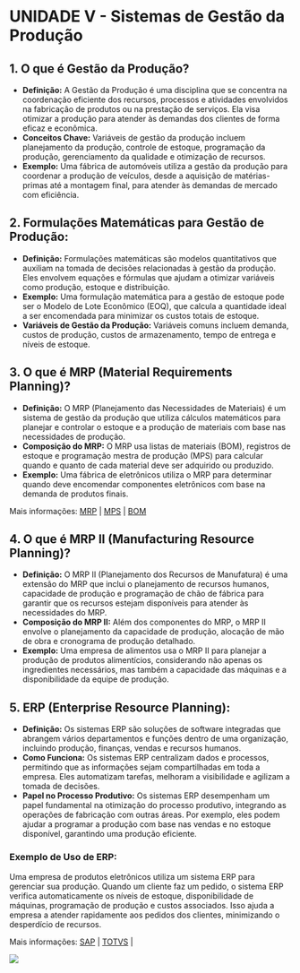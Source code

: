 # UNIDADE V - Sistemas de Gestão da Produção

## 1. O que é Gestão da Produção?
   - **Definição:** A Gestão da Produção é uma disciplina que se concentra na coordenação eficiente dos recursos, processos e atividades envolvidos na fabricação de produtos ou na prestação de serviços. Ela visa otimizar a produção para atender às demandas dos clientes de forma eficaz e econômica.
   - **Conceitos Chave:** Variáveis de gestão da produção incluem planejamento da produção, controle de estoque, programação da produção, gerenciamento da qualidade e otimização de recursos.
   - **Exemplo:** Uma fábrica de automóveis utiliza a gestão da produção para coordenar a produção de veículos, desde a aquisição de matérias-primas até a montagem final, para atender às demandas de mercado com eficiência.

## 2. Formulações Matemáticas para Gestão de Produção:
   - **Definição:** Formulações matemáticas são modelos quantitativos que auxiliam na tomada de decisões relacionadas à gestão da produção. Eles envolvem equações e fórmulas que ajudam a otimizar variáveis como produção, estoque e distribuição.
   - **Exemplo:** Uma formulação matemática para a gestão de estoque pode ser o Modelo de Lote Econômico (EOQ), que calcula a quantidade ideal a ser encomendada para minimizar os custos totais de estoque.
   - **Variáveis de Gestão da Produção:** Variáveis comuns incluem demanda, custos de produção, custos de armazenamento, tempo de entrega e níveis de estoque.

## 3. O que é MRP (Material Requirements Planning)?
   - **Definição:** O MRP (Planejamento das Necessidades de Materiais) é um sistema de gestão da produção que utiliza cálculos matemáticos para planejar e controlar o estoque e a produção de materiais com base nas necessidades de produção.
   - **Composição do MRP:** O MRP usa listas de materiais (BOM), registros de estoque e programação mestra de produção (MPS) para calcular quando e quanto de cada material deve ser adquirido ou produzido.
   - **Exemplo:** Uma fábrica de eletrônicos utiliza o MRP para determinar quando deve encomendar componentes eletrônicos com base na demanda de produtos finais.

Mais informações: [MRP](https://www.nomus.com.br/blog-industrial/o-que-e-o-mrp-e-para-que-serve/) | [MPS](https://www.sankhya.com.br/blog/o-que-e-mps-e-como-fazer-um-plano-mestre-de-producao/) | [BOM](https://www.tecnicon.com.br/blog/534-O_que_e_Bill_of_Materials_BOM_para_que_serve_e_como_usar_na_manufatura)

## 4. O que é MRP II (Manufacturing Resource Planning)?
   - **Definição:** O MRP II (Planejamento dos Recursos de Manufatura) é uma extensão do MRP que inclui o planejamento de recursos humanos, capacidade de produção e programação de chão de fábrica para garantir que os recursos estejam disponíveis para atender às necessidades do MRP.
   - **Composição do MRP II:** Além dos componentes do MRP, o MRP II envolve o planejamento da capacidade de produção, alocação de mão de obra e cronograma de produção detalhado.
   - **Exemplo:** Uma empresa de alimentos usa o MRP II para planejar a produção de produtos alimentícios, considerando não apenas os ingredientes necessários, mas também a capacidade das máquinas e a disponibilidade da equipe de produção.

## 5. ERP (Enterprise Resource Planning):
   - **Definição:** Os sistemas ERP são soluções de software integradas que abrangem vários departamentos e funções dentro de uma organização, incluindo produção, finanças, vendas e recursos humanos.
   - **Como Funciona:** Os sistemas ERP centralizam dados e processos, permitindo que as informações sejam compartilhadas em toda a empresa. Eles automatizam tarefas, melhoram a visibilidade e agilizam a tomada de decisões.
   - **Papel no Processo Produtivo:** Os sistemas ERP desempenham um papel fundamental na otimização do processo produtivo, integrando as operações de fabricação com outras áreas. Por exemplo, eles podem ajudar a programar a produção com base nas vendas e no estoque disponível, garantindo uma produção eficiente.
### Exemplo de Uso de ERP:
Uma empresa de produtos eletrônicos utiliza um sistema ERP para gerenciar sua produção. Quando um cliente faz um pedido, o sistema ERP verifica automaticamente os níveis de estoque, disponibilidade de máquinas, programação de produção e custos associados. Isso ajuda a empresa a atender rapidamente aos pedidos dos clientes, minimizando o desperdício de recursos.

Mais informações: [SAP](https://www.sap.com/brazil/index.html?url_id=auto_hp_redirect_brazil) | [TOTVS](https://www.totvs.com/sistema-de-gestao/) | 


![](https://blogdozouza.files.wordpress.com/2024/02/producao.png)
